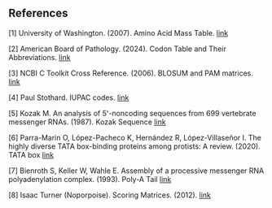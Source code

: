 ## References

[1] University of Washington. (2007). Amino Acid Mass Table. [link](https://proteomicsresource.washington.edu/protocols06/masses.php)

[2] American Board of Pathology. (2024). Codon Table and Their Abbreviations. [link](https://abpath.org/wp-content/uploads/2024/02/Codon_Table.pdf)

[3] NCBI C Toolkit Cross Reference. (2006). BLOSUM and PAM matrices. [link](https://www.ncbi.nlm.nih.gov/IEB/ToolBox/C_DOC/lxr/source/data/)

[4] Paul Stothard. IUPAC codes. [link](https://www.bioinformatics.org/sms/iupac.html)

[5] Kozak M. An analysis of 5'-noncoding sequences from 699 vertebrate messenger RNAs. (1987). Kozak Sequence [link](https://pmc.ncbi.nlm.nih.gov/articles/PMC306349/)

[6] Parra-Marín O, López-Pacheco K, Hernández R, López-Villaseñor I. The highly diverse TATA box-binding proteins among protists: A review. (2020). TATA box [link](https://www.sciencedirect.com/science/article/abs/pii/S0166685120300761)

[7] Bienroth S, Keller W, Wahle E. Assembly of a processive messenger RNA polyadenylation complex. (1993). Poly-A Tail [link](https://pmc.ncbi.nlm.nih.gov/articles/PMC413241/)

[8] Isaac Turner (Noporpoise). Scoring Matrices. (2012). [link](https://github.com/noporpoise/seq-align/tree/master/scoring)

